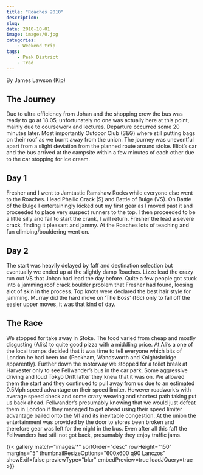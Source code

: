 ```yaml
---
title: "Roaches 2010"
description: 
slug: 
date: 2010-10-01
image: images/0.jpg
categories:
    - Weekend trip
tags:
    - Peak District
    - Trad
---
```


By James Lawson (Kip)

## The Journey
Due to ultra efficiency from Johan and the shopping crew the bus was ready to go at 18:05,
unfortunately no one was actually here at this point, mainly due to coursework and lectures.
Departure occurred some 20 minutes later. Most importantly Outdoor Club (S&G) where still
putting bags on their roof as we burnt away from the union. The journey was uneventful apart from
a slight deviation from the planned route around stoke. Eliot’s car and the bus arrived at the
campsite within a few minutes of each other due to the car stopping for ice cream.

## Day 1
Fresher and I went to Jamtastic Ramshaw Rocks while everyone else went to the Roaches. I lead
Phallic Crack (S) and Battle of Bulge (VS). On Battle of the Bulge I entertainingly kicked out my first
gear as I moved past it and proceeded to place very suspect runners to the top. I then proceeded to
be a little silly and fail to start the crank, I will return. Fresher the lead a severe crack, finding it
pleasant and jammy.
At the Roaches lots of teaching and fun climbing/bouldering went on.

## Day 2
The start was heavily delayed by faff and destination selection but eventually we ended up at the
slightly damp Roaches. Lizze lead the crazy run out VS that Johan had lead the day before. Quite a
few people got stuck into a jamming roof crack boulder problem that Fresher had found, loosing alot
of skin in the process. Top knots were declared the best hair style for jamming. Murray did the hard
move on ‘The Boss’ (f6c) only to fall off the easier upper moves, it was that kind of day.


## The Race
We stopped for take away in Stoke. The food varied from cheap and mostly disgusting (Ali’s) to
quite good pizza with a middling price. At Ali’s a one of the local tramps decided that it was time to
tell everyone which bits of London he had been too (Peckham, Wandsworth and Knightsbridge
apparently).
Further down the motorway we stopped for a toilet break at Harvester only to see Fellwander’s bus
in the car park. Some aggressive driving and loud Tokyo Drift latter they knew that it was on. We
allowed them the start and they continued to pull away from us due to an estimated 0.5Mph speed
advantage on their speed limiter. However roadwork’s with average speed check and some crazy
weaving and shortest path taking put us back ahead. Fellwander’s presumably knowing that we
would just defeat them in London if they managed to get ahead using their speed limiter advantage
bailed onto the M1 and its inevitable congestion.
At the union the entertainment was provided by the door to stores been broken and therefore gear
was left for the night in the bus. Even after all this faff the Fellwanders had still not got back,
presumably they enjoy traffic jams.






{{< gallery match="images/*" sortOrder="desc" rowHeight="150" margins="5" thumbnailResizeOptions="600x600 q90 Lanczos" showExif=false previewType="blur" embedPreview=true loadJQuery=true >}}


